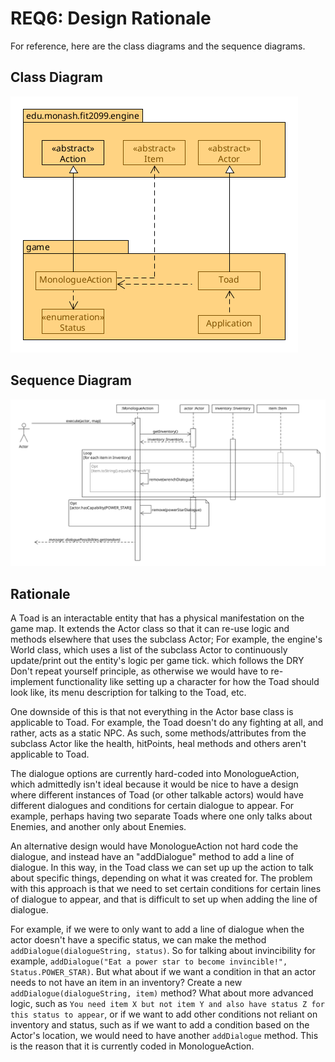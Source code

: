 # REQ6: Design Rationale

For reference, here are the class diagrams and the sequence diagrams.

## Class Diagram

![req6 class diagram](./REQ6_class.png "REQ6 Class Diagram")

## Sequence Diagram

![req6 sequence diagram](./REQ6_sequence.png "REQ6 Sequence Diagram")

## Rationale

A Toad is an interactable entity that has a physical manifestation on the game
map. It extends the Actor class so that it can re-use logic and methods
elsewhere that uses the subclass Actor; For example, the
engine's World class, which uses a list of the subclass Actor to continuously
update/print out the entity's logic per game tick. which follows the DRY
Don't repeat yourself principle, as otherwise we would have to re-implement
functionality like setting up a character for how the Toad should look like,
its menu description for talking to the Toad, etc.

One downside of this is that not everything in the Actor base class is
applicable to Toad. For example, the Toad doesn't do any
fighting at all, and rather, acts as a static NPC. As such,
some methods/attributes from the subclass Actor like the health,
hitPoints, heal methods and others aren't applicable to Toad.

The dialogue options are currently hard-coded into
MonologueAction, which admittedly isn't ideal because it would be nice to
have a design where different instances of Toad (or other talkable actors)
would have different dialogues and conditions for certain dialogue to appear.
For example, perhaps having two separate Toads where one only talks about
Enemies, and another only about Enemies.

An alternative design would have MonologueAction
not hard code the dialogue, and instead have an "addDialogue" method to add a
line of dialogue. In this way, in the Toad class we can set up up the action to
talk about specific things, depending on what it was created for. The problem
with this approach is that we need to set certain conditions for certain lines
of dialogue to appear, and that is difficult to set up when adding the line of
dialogue.

For example, if we were to only want to add a line of dialogue when the actor
doesn't have a specific status, we can make the method `addDialogue(dialogueString, status)`. So for talking about invincibility for example, `addDialogue("Eat a power star to become invincible!", Status.POWER_STAR)`. But what about if we want a condition
in that an actor needs to not have an item in an inventory? Create a new
`addDialogue(dialogueString, item)` method? What about more advanced logic,
such as `You need item X but not item Y and also have status Z for this status to appear`, or if we want to add other conditions not reliant on inventory and
status, such as if we want to add a condition based on the Actor's location, we
would need to have another `addDialogue` method. This is the reason that it is
currently coded in MonologueAction.
